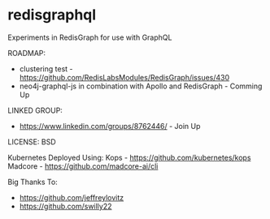 # redisgraphql

Experiments in RedisGraph for use with GraphQL

ROADMAP:
* clustering test - https://github.com/RedisLabsModules/RedisGraph/issues/430
* neo4j-graphql-js in combination with Apollo and RedisGraph - Comming Up

LINKED GROUP:
* https://www.linkedin.com/groups/8762446/ - Join Up

LICENSE:
BSD

Kubernetes Deployed Using:
Kops - https://github.com/kubernetes/kops
Madcore - https://github.com/madcore-ai/cli

Big Thanks To:
* https://github.com/jeffreylovitz
* https://github.com/swilly22
